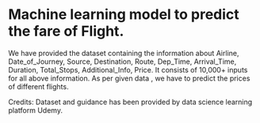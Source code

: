 # Machine learning model to predict the fare of Flight.
We have provided the dataset containing the information about Airline, Date_of_Journey, Source, Destination, Route,
Dep_Time, Arrival_Time, Duration, Total_Stops, Additional_Info, Price. It consists of 10,000+ inputs for all above
information. As per given data , we have to predict the prices of different flights.


Credits: Dataset and guidance has been provided by data science learning platform Udemy.
